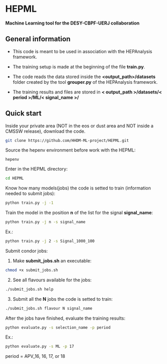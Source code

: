 # HEPML
**Machine Learning tool for the DESY-CBPF-UERJ collaboration**

General information
-----------

* This code is meant to be used in association with the HEPAnalysis framework.

* The training setup is made at the beginning of the file **train.py**.

* The code reads the data stored inside the **<output_path>/datasets** folder created by the tool **grouper.py** of the HEPAnalysis framework.

* The training results and files are stored in **< output_path >/datasets/< period >/ML/< signal_name >/**


Quick start
-----------

Inside your private area (NOT in the eos or dust area and NOT inside a CMSSW release), download the code.  
```bash
git clone https://github.com/HHDM-ML-project/HEPML.git
```

Source the hepenv environment before work with the HEPML:
```
hepenv
```

Enter in the HEPML directory:  
```bash
cd HEPML
```

Know how many models(jobs) the code is setted to train (information needed to submit jobs):  
```bash
python train.py -j -1
```

Train the model in the position **n** of the list for the signal **signal_name**:  
```bash
python train.py -j n -s signal_name
```
Ex.:
```bash
python train.py -j 2 -s Signal_1000_100
```

Submit condor jobs:  
1. Make **submit_jobs.sh** an executable:  
```bash
chmod +x submit_jobs.sh
```   
2. See all flavours available for the jobs:  
```bash
./submit_jobs.sh help
```  
3. Submit all the **N** jobs the code is setted to train:  
```bash
./submit_jobs.sh flavour N signal_name
```  

After the jobs have finished, evaluate the training results:
```bash
python evaluate.py -s selection_name -p period
```
Ex.:
```bash
python evaluate.py -s ML -p 17
```
period = APV_16, 16, 17, or 18


